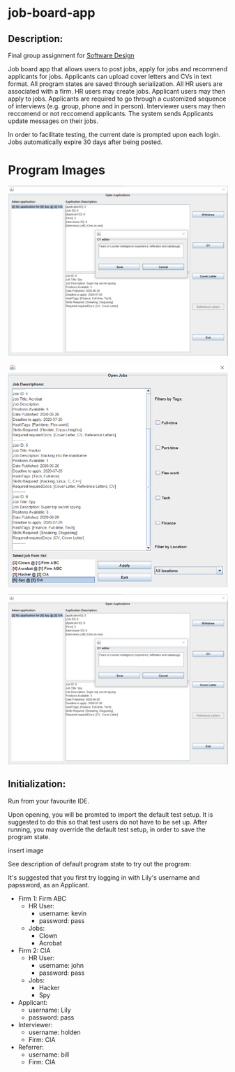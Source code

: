 # job-board-app

## Description:

Final group assignment for [Software Design](https://fas.calendar.utoronto.ca/course/csc207h1)

Job board app that allows users to post jobs, apply for jobs and recommend applicants for jobs. Applicants can upload cover letters and CVs in text format. All program states are saved through serialization. All HR users are associated with a firm. HR users may create jobs. Applicant users may then apply to jobs. Applicants are required to go through a customized sequence of interviews (e.g. group, phone and in person). Interviewer users may then reccomend or not reccomend applicants. The system sends Applicants update messages on their jobs.

In order to facilitate testing, the current date is prompted upon each login. Jobs automatically expire 30 days after being posted.

# Program Images

![login image](https://github.com/alecmmm/job-board-app/blob/master/images/application.PNG "Login")

![open jobs image](https://github.com/alecmmm/job-board-app/blob/master/images/jobs.PNG "Open jobs")

![job application image](https://github.com/alecmmm/job-board-app/blob/master/images/application.PNG "Job application with CV being edited")

## Initialization:

Run from your favourite IDE.

Upon opening, you will be promted to import the default test setup. It is suggested to do this so that test users do not have to be set up. After running, you may override the default test setup, in order to save the program state.

insert image

See description of default program state to try out the program:

It's suggested that you first try logging in with Lily's username and papssword, as an Applicant.

* Firm 1: Firm ABC
  * HR User:
    * username: kevin
    * password: pass
  * Jobs: 
    * Clown
    * Acrobat
 * Firm 2: CIA
   * HR User: 
     * username: john
     * password: pass
   * Jobs:
     * Hacker
     * Spy
  * Applicant:
    * username: Lily
    * password: pass
  * Interviewer:
    * username: holden
    * Firm: CIA
  * Referrer:
    * username: bill
    * Firm: CIA


